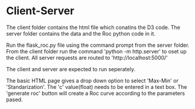 # Client-Server
The client folder contains the html file which conatins the D3 code.
The server folder contains the data and the Roc python code in it.

Run the flask_roc.py file using the command prompt from the server folder.
From the client folder run the command 'python -m http.server' to oset up the client. 
All server requests are routed to 'http://localhost:5000/'

The client and server are expected to run seperately.

The basic HTML page gives a drop down option to select 'Max-Min' or 'Standarization'. The 'c' value(float) needs to be entered in a text box.
The 'generate roc' button will create a Roc curve according to the parameters pased.
